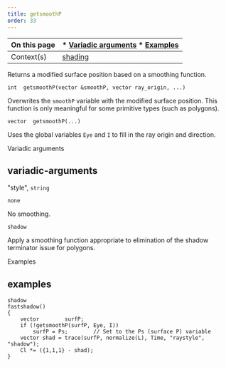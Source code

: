 ```yaml
---
title: getsmoothP
order: 33
---
```

| On this page | * [Variadic arguments](#variadic-arguments) * [Examples](#examples) |
| --- | --- |
| Context(s) | [shading](../contexts/shading.html) |
Returns a modified surface position based on a smoothing function.

`int  getsmoothP(vector &smoothP, vector ray_origin, ...)`

Overwrites the `smoothP` variable with the modified surface position.
This function is only meaningful for some primitive types (such as polygons).

`vector  getsmoothP(...)`

Uses the global variables `Eye` and `I` to fill in the ray origin and direction.

Variadic arguments

## variadic-arguments

"style",
`string`

`none`

No smoothing.

`shadow`

Apply a smoothing function appropriate to elimination of the shadow
terminator issue for polygons.

Examples

## examples

```vex
shadow
fastshadow()
{
    vector        surfP;
    if (!getsmoothP(surfP, Eye, I))
        surfP = Ps;        // Set to the Ps (surface P) variable
    vector shad = trace(surfP, normalize(L), Time, "raystyle", "shadow");
    Cl *= ({1,1,1} - shad);
}

```
